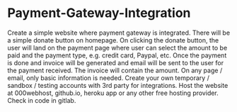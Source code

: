 # Payment-Gateway-Integration

Create a simple website where payment gateway is integrated.
There will be a simple donate button on homepage. On clicking
the donate button, the user will land on the payment page where
user can select the amount to be paid and the payment type, e.g.
credit card, Paypal, etc.
 Once the payment is done and invoice will be generated and
email will be sent to the user for the payment received. The
invoice will contain the amount.
 On any page / email, only basic information is needed.
 Create your own temporary / sandbox / testing accounts with 3rd
party for integrations.
Host the website at 000webhost, github.io, heroku app or any
other free hosting provider. Check in code in gitlab.
